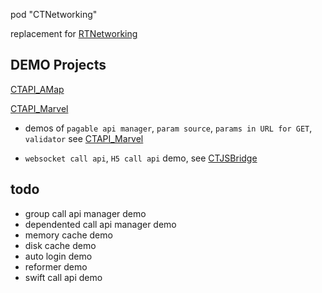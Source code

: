 
pod "CTNetworking"

replacement for [RTNetworking](https://github.com/casatwy/RTNetworking)

DEMO Projects
----------------

[CTAPI_AMap](https://github.com/CTAPIs/CTAPI_AMap)

[CTAPI_Marvel](https://github.com/CTAPIs/CTAPI_Marvel)

- demos of `pagable api manager`, `param source`, `params in URL for GET`, `validator` see [CTAPI_Marvel](https://github.com/CTAPIs/CTAPI_Marvel)

- `websocket call api`, `H5 call api` demo, see [CTJSBridge](https://github.com/casatwy/CTJSBridge)

todo
----

- group call api manager demo
- dependented call api manager demo
- memory cache demo
- disk cache demo
- auto login demo
- reformer demo
- swift call api demo
